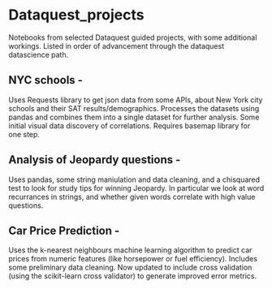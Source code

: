 # Dataquest_projects
Notebooks from selected Dataquest guided projects, with some additional workings. Listed in order of advancement through the dataquest datascience path.

## NYC schools - 
Uses Requests library to get json data from some APIs, about New York city schools and their SAT results/demographics. Processes the datasets using pandas and combines them into a single dataset for further analysis. Some initial visual data discovery of correlations. Requires basemap library for one step. 

## Analysis of Jeopardy questions - 
Uses pandas, some string maniulation and data cleaning, and a chisquared test to look for study tips for winning Jeopardy. In particular we look at word recurrances in strings, and whether given words correlate with high value questions.

## Car Price Prediction - 
Uses the k-nearest neighbours machine learning algorithm to predict car prices from numeric features (like horsepower or fuel efficiency). Includes some preliminary data cleaning. Now updated to include cross validation (using the scikit-learn cross validator) to generate improved error metrics.
